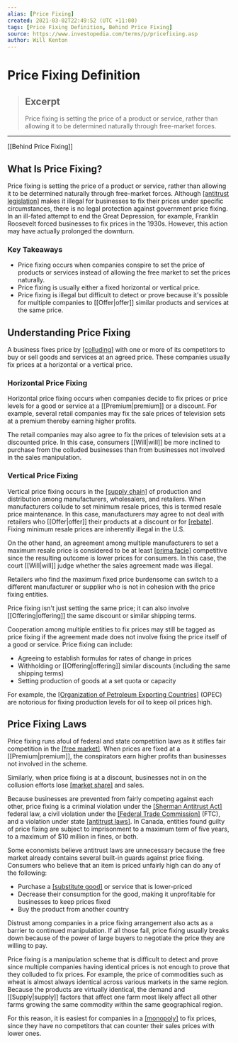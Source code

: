 ```yaml
---
alias: [Price Fixing]
created: 2021-03-02T22:49:52 (UTC +11:00)
tags: [Price Fixing Definition, Behind Price Fixing]
source: https://www.investopedia.com/terms/p/pricefixing.asp
author: Will Kenton
---
```


# Price Fixing Definition

> ## Excerpt
> Price fixing is setting the price of a product or service, rather than allowing it to be determined naturally through free-market forces.

---

[[Behind Price Fixing]]
## What Is Price Fixing?

Price fixing is setting the price of a product or service, rather than allowing it to be determined naturally through free-market forces. Although [[antitrust legislation]](https://www.investopedia.com/terms/a/antitrust.asp) makes it illegal for businesses to fix their prices under specific circumstances, there is no legal protection against government price fixing. In an ill-fated attempt to end the Great Depression, for example, Franklin Roosevelt forced businesses to fix prices in the 1930s. However, this action may have actually prolonged the downturn.

### Key Takeaways

-   Price fixing occurs when companies conspire to set the price of products or services instead of allowing the free market to set the prices naturally.
-   Price fixing is usually either a fixed horizontal or vertical price.
-   Price fixing is illegal but difficult to detect or prove because it's possible for multiple companies to [[Offer|offer]] similar products and services at the same price.

## Understanding Price Fixing

A business fixes price by [[colluding]](https://www.investopedia.com/terms/c/collusion.asp) with one or more of its competitors to buy or sell goods and services at an agreed price. These companies usually fix prices at a horizontal or a vertical price.

### Horizontal Price Fixing

Horizontal price fixing occurs when companies decide to fix prices or price levels for a good or service at a [[Premium|premium]] or a discount. For example, several retail companies may fix the sale prices of television sets at a premium thereby earning higher profits.

The retail companies may also agree to fix the prices of television sets at a discounted price. In this case, consumers [[Will|will]] be more inclined to purchase from the colluded businesses than from businesses not involved in the sales manipulation.

### Vertical Price Fixing

Vertical price fixing occurs in the [[supply chain]](https://www.investopedia.com/terms/s/supplychain.asp) of production and distribution among manufacturers, wholesalers, and retailers. When manufacturers collude to set minimum resale prices, this is termed resale price maintenance. In this case, manufacturers may agree to not deal with retailers who [[Offer|offer]] their products at a discount or for [[rebate]](https://www.investopedia.com/terms/r/[[Rebate|rebate]].asp). Fixing minimum resale prices are inherently illegal in the U.S.

On the other hand, an agreement among multiple manufacturers to set a maximum resale price is considered to be at least [[prima facie]](https://www.investopedia.com/terms/p/prima-facie.asp) competitive since the resulting outcome is lower prices for consumers. In this case, the court [[Will|will]] judge whether the sales agreement made was illegal.

Retailers who find the maximum fixed price burdensome can switch to a different manufacturer or supplier who is not in cohesion with the price fixing entities.

Price fixing isn't just setting the same price; it can also involve [[Offering|offering]] the same discount or similar shipping terms.

Cooperation among multiple entities to fix prices may still be tagged as price fixing if the agreement made does not involve fixing the price itself of a good or service. Price fixing can include:

-   Agreeing to establish formulas for rates of change in prices
-   Withholding or [[Offering|offering]] similar discounts (including the same shipping terms)
-   Setting production of goods at a set quota or capacity

For example, the [[Organization of Petroleum Exporting Countries]](https://www.investopedia.com/terms/o/opec.asp) (OPEC) are notorious for fixing production levels for oil to keep oil prices high.

## Price Fixing Laws

Price fixing runs afoul of federal and state competition laws as it stifles fair competition in the [[free market]](https://www.investopedia.com/terms/f/freemarket.asp). When prices are fixed at a [[Premium|premium]], the conspirators earn higher profits than businesses not involved in the scheme.

Similarly, when price fixing is at a discount, businesses not in on the collusion efforts lose [[market share]](https://www.investopedia.com/terms/m/marketshare.asp) and sales.

Because businesses are prevented from fairly competing against each other, price fixing is a criminal violation under the [[Sherman Antitrust Act]](https://www.investopedia.com/terms/s/sherman-antiturst-act.asp) federal law, a civil violation under the [[Federal Trade Commission]](https://www.investopedia.com/terms/f/ftc.asp) (FTC), and a violation under state [[antitrust laws]](https://www.investopedia.com/terms/a/antitrust.asp). In Canada, entities found guilty of price fixing are subject to imprisonment to a maximum term of five years, to a maximum of $10 million in fines, or both.

Some economists believe antitrust laws are unnecessary because the free market already contains several built-in guards against price fixing. Consumers who believe that an item is priced unfairly high can do any of the following:

-   Purchase a [[substitute good]](https://www.investopedia.com/terms/s/substitute.asp) or service that is lower-priced
-   Decrease their consumption for the good, making it unprofitable for businesses to keep prices fixed
-   Buy the product from another country

Distrust among companies in a price fixing arrangement also acts as a barrier to continued manipulation. If all those fail, price fixing usually breaks down because of the power of large buyers to negotiate the price they are willing to pay.

Price fixing is a manipulation scheme that is difficult to detect and prove since multiple companies having identical prices is not enough to prove that they colluded to fix prices. For example, the price of commodities such as wheat is almost always identical across various markets in the same region. Because the products are virtually identical, the demand and [[Supply|supply]] factors that affect one farm most likely affect all other farms growing the same commodity within the same geographical region.

For this reason, it is easiest for companies in a [[monopoly]](https://www.investopedia.com/terms/m/[[Monopoly|monopoly]].asp) to fix prices, since they have no competitors that can counter their sales prices with lower ones.
